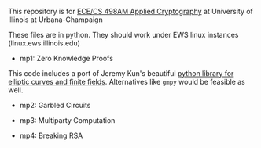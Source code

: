 This repository is for [ECE/CS 498AM Applied Cryptography](http://soc1024.ece.illinois.edu/teaching/ece498ac/fall2019/) at University of Illinois at Urbana-Champaign

These files are in python. They should work under EWS linux instances (linux.ews.illinois.edu)


- mp1: Zero Knowledge Proofs

This code includes a port of Jeremy Kun's beautiful [python library for elliptic curves and finite fields](https://github.com/j2kun/elliptic-curves-finite-fields). Alternatives like `gmpy` would be feasible as well.


- mp2: Garbled Circuits

- mp3: Multiparty Computation

- mp4: Breaking RSA

